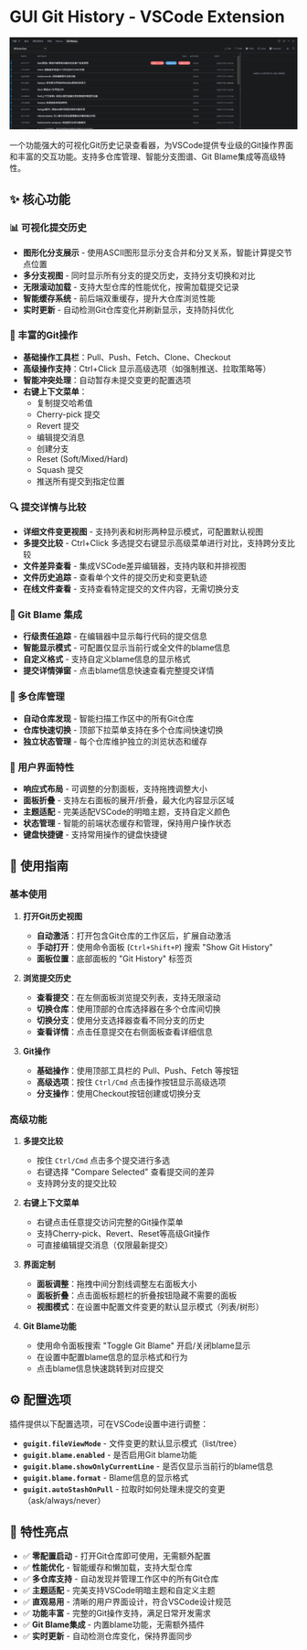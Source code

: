 # GUI Git History - VSCode Extension

![GUI Git History 展示](./GUI_git_history_show.png)

一个功能强大的可视化Git历史记录查看器，为VSCode提供专业级的Git操作界面和丰富的交互功能。支持多仓库管理、智能分支图谱、Git Blame集成等高级特性。

## ✨ 核心功能

### 📊 可视化提交历史
- **图形化分支展示** - 使用ASCII图形显示分支合并和分叉关系，智能计算提交节点位置
- **多分支视图** - 同时显示所有分支的提交历史，支持分支切换和对比
- **无限滚动加载** - 支持大型仓库的性能优化，按需加载提交记录
- **智能缓存系统** - 前后端双重缓存，提升大仓库浏览性能
- **实时更新** - 自动检测Git仓库变化并刷新显示，支持防抖优化

### 🎯 丰富的Git操作
- **基础操作工具栏**：Pull、Push、Fetch、Clone、Checkout
- **高级操作支持**：Ctrl+Click 显示高级选项（如强制推送、拉取策略等）
- **智能冲突处理**：自动暂存未提交变更的配置选项
- **右键上下文菜单**：
  - 复制提交哈希值
  - Cherry-pick 提交
  - Revert 提交
  - 编辑提交消息
  - 创建分支
  - Reset (Soft/Mixed/Hard)
  - Squash 提交
  - 推送所有提交到指定位置

### 🔍 提交详情与比较
- **详细文件变更视图** - 支持列表和树形两种显示模式，可配置默认视图
- **多提交比较** - Ctrl+Click 多选提交右键显示高级菜单进行对比，支持跨分支比较
- **文件差异查看** - 集成VSCode差异编辑器，支持内联和并排视图
- **文件历史追踪** - 查看单个文件的提交历史和变更轨迹
- **在线文件查看** - 支持查看特定提交的文件内容，无需切换分支

### 🔧 Git Blame 集成
- **行级责任追踪** - 在编辑器中显示每行代码的提交信息
- **智能显示模式** - 可配置仅显示当前行或全文件的blame信息
- **自定义格式** - 支持自定义blame信息的显示格式
- **提交详情弹窗** - 点击blame信息快速查看完整提交详情

### 🏢 多仓库管理
- **自动仓库发现** - 智能扫描工作区中的所有Git仓库
- **仓库快速切换** - 顶部下拉菜单支持在多个仓库间快速切换
- **独立状态管理** - 每个仓库维护独立的浏览状态和缓存

### 🎨 用户界面特性
- **响应式布局** - 可调整的分割面板，支持拖拽调整大小
- **面板折叠** - 支持左右面板的展开/折叠，最大化内容显示区域
- **主题适配** - 完美适配VSCode的明暗主题，支持自定义颜色
- **状态管理** - 智能的前端状态缓存和管理，保持用户操作状态
- **键盘快捷键** - 支持常用操作的键盘快捷键

## 🚀 使用指南

### 基本使用

1. **打开Git历史视图**
   - **自动激活**：打开包含Git仓库的工作区后，扩展自动激活
   - **手动打开**：使用命令面板 (`Ctrl+Shift+P`) 搜索 "Show Git History"
   - **面板位置**：底部面板的 "Git History" 标签页

2. **浏览提交历史**
   - **查看提交**：在左侧面板浏览提交列表，支持无限滚动
   - **切换仓库**：使用顶部的仓库选择器在多个仓库间切换
   - **切换分支**：使用分支选择器查看不同分支的历史
   - **查看详情**：点击任意提交在右侧面板查看详细信息

3. **Git操作**
   - **基础操作**：使用顶部工具栏的 Pull、Push、Fetch 等按钮
   - **高级选项**：按住 `Ctrl/Cmd` 点击操作按钮显示高级选项
   - **分支操作**：使用Checkout按钮创建或切换分支

### 高级功能

1. **多提交比较**
   - 按住 `Ctrl/Cmd` 点击多个提交进行多选
   - 右键选择 "Compare Selected" 查看提交间的差异
   - 支持跨分支的提交比较

2. **右键上下文菜单**
   - 右键点击任意提交访问完整的Git操作菜单
   - 支持Cherry-pick、Revert、Reset等高级Git操作
   - 可直接编辑提交消息（仅限最新提交）

3. **界面定制**
   - **面板调整**：拖拽中间分割线调整左右面板大小
   - **面板折叠**：点击面板标题栏的折叠按钮隐藏不需要的面板
   - **视图模式**：在设置中配置文件变更的默认显示模式（列表/树形）

4. **Git Blame功能**
   - 使用命令面板搜索 "Toggle Git Blame" 开启/关闭blame显示
   - 在设置中配置blame信息的显示格式和行为
   - 点击blame信息快速跳转到对应提交

## ⚙️ 配置选项

插件提供以下配置选项，可在VSCode设置中进行调整：

- **`guigit.fileViewMode`** - 文件变更的默认显示模式（list/tree）
- **`guigit.blame.enabled`** - 是否启用Git blame功能
- **`guigit.blame.showOnlyCurrentLine`** - 是否仅显示当前行的blame信息
- **`guigit.blame.format`** - Blame信息的显示格式
- **`guigit.autoStashOnPull`** - 拉取时如何处理未提交的变更（ask/always/never）

## 🎯 特性亮点

- ✅ **零配置启动** - 打开Git仓库即可使用，无需额外配置
- ✅ **性能优化** - 智能缓存和懒加载，支持大型仓库
- ✅ **多仓库支持** - 自动发现并管理工作区中的所有Git仓库
- ✅ **主题适配** - 完美支持VSCode明暗主题和自定义主题
- ✅ **直观易用** - 清晰的用户界面设计，符合VSCode设计规范
- ✅ **功能丰富** - 完整的Git操作支持，满足日常开发需求
- ✅ **Git Blame集成** - 内置blame功能，无需额外插件
- ✅ **实时更新** - 自动检测仓库变化，保持界面同步